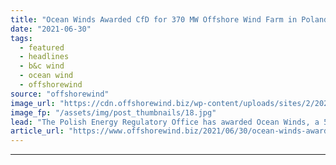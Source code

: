 ```yaml
---
title: "Ocean Winds Awarded CfD for 370 MW Offshore Wind Farm in Poland"
date: "2021-06-30"
tags: 
  - featured
  - headlines
  - b&c wind
  - ocean wind
  - offshorewind
source: "offshorewind"
image_url: "https://cdn.offshorewind.biz/wp-content/uploads/sites/2/2021/06/30105003/Ocean-Winds-Moray-East-Project-Scotland.jpg"
image_fp: "/assets/img/post_thumbnails/18.jpg"
lead: "The Polish Energy Regulatory Office has awarded Ocean Winds, a 50-50 joint venture between"
article_url: "https://www.offshorewind.biz/2021/06/30/ocean-winds-awarded-cfd-for-370-mw-offshore-wind-farm-in-poland/"
---
```


---
